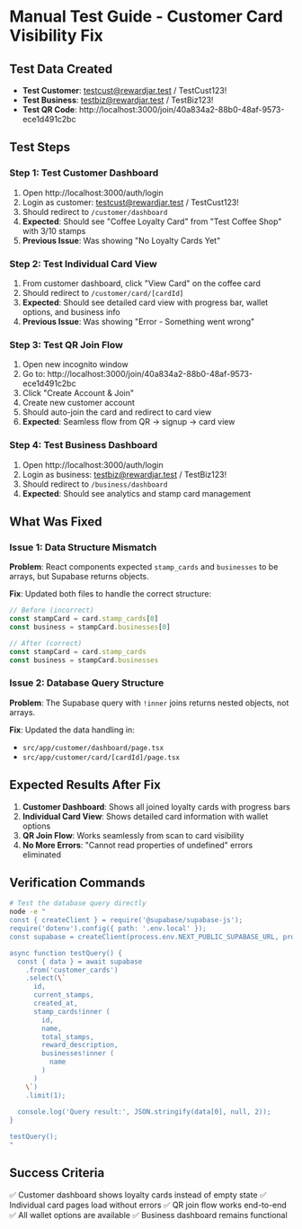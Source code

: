# Manual Test Guide - Customer Card Visibility Fix

## Test Data Created
- **Test Customer**: testcust@rewardjar.test / TestCust123!
- **Test Business**: testbiz@rewardjar.test / TestBiz123!
- **Test QR Code**: http://localhost:3000/join/40a834a2-88b0-48af-9573-ece1d491c2bc

## Test Steps

### Step 1: Test Customer Dashboard
1. Open http://localhost:3000/auth/login
2. Login as customer: testcust@rewardjar.test / TestCust123!
3. Should redirect to `/customer/dashboard`
4. **Expected**: Should see "Coffee Loyalty Card" from "Test Coffee Shop" with 3/10 stamps
5. **Previous Issue**: Was showing "No Loyalty Cards Yet"

### Step 2: Test Individual Card View
1. From customer dashboard, click "View Card" on the coffee card
2. Should redirect to `/customer/card/[cardId]`
3. **Expected**: Should see detailed card view with progress bar, wallet options, and business info
4. **Previous Issue**: Was showing "Error - Something went wrong"

### Step 3: Test QR Join Flow
1. Open new incognito window
2. Go to: http://localhost:3000/join/40a834a2-88b0-48af-9573-ece1d491c2bc
3. Click "Create Account & Join"
4. Create new customer account
5. Should auto-join the card and redirect to card view
6. **Expected**: Seamless flow from QR → signup → card view

### Step 4: Test Business Dashboard
1. Open http://localhost:3000/auth/login
2. Login as business: testbiz@rewardjar.test / TestBiz123!
3. Should redirect to `/business/dashboard`
4. **Expected**: Should see analytics and stamp card management

## What Was Fixed

### Issue 1: Data Structure Mismatch
**Problem**: React components expected `stamp_cards` and `businesses` to be arrays, but Supabase returns objects.

**Fix**: Updated both files to handle the correct structure:
```javascript
// Before (incorrect)
const stampCard = card.stamp_cards[0]
const business = stampCard.businesses[0]

// After (correct)
const stampCard = card.stamp_cards
const business = stampCard.businesses
```

### Issue 2: Database Query Structure
**Problem**: The Supabase query with `!inner` joins returns nested objects, not arrays.

**Fix**: Updated the data handling in:
- `src/app/customer/dashboard/page.tsx`
- `src/app/customer/card/[cardId]/page.tsx`

## Expected Results After Fix

1. **Customer Dashboard**: Shows all joined loyalty cards with progress bars
2. **Individual Card View**: Shows detailed card information with wallet options
3. **QR Join Flow**: Works seamlessly from scan to card visibility
4. **No More Errors**: "Cannot read properties of undefined" errors eliminated

## Verification Commands

```bash
# Test the database query directly
node -e "
const { createClient } = require('@supabase/supabase-js');
require('dotenv').config({ path: '.env.local' });
const supabase = createClient(process.env.NEXT_PUBLIC_SUPABASE_URL, process.env.SUPABASE_SERVICE_ROLE_KEY);

async function testQuery() {
  const { data } = await supabase
    .from('customer_cards')
    .select(\`
      id,
      current_stamps,
      created_at,
      stamp_cards!inner (
        id,
        name,
        total_stamps,
        reward_description,
        businesses!inner (
          name
        )
      )
    \`)
    .limit(1);
  
  console.log('Query result:', JSON.stringify(data[0], null, 2));
}

testQuery();
"
```

## Success Criteria

✅ Customer dashboard shows loyalty cards instead of empty state
✅ Individual card pages load without errors
✅ QR join flow works end-to-end
✅ All wallet options are available
✅ Business dashboard remains functional 